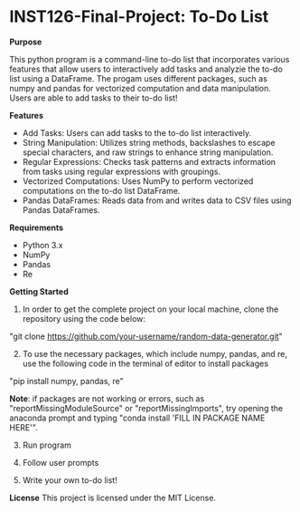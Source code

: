 # INST126-Final-Project: To-Do List

**Purpose**

This python program is a command-line to-do list that incorporates various features that allow users to interactively add tasks and analyzie the to-do list using a DataFrame. The progam uses different packages, such as numpy and pandas for vectorized computation and data manipulation. Users are able to add tasks to their to-do list!


**Features**
- Add Tasks: Users can add tasks to the to-do list interactively.
- String Manipulation: Utilizes string methods, backslashes to escape special characters, and raw strings to enhance string manipulation.
- Regular Expressions: Checks task patterns and extracts information from tasks using regular expressions with groupings.
- Vectorized Computations: Uses NumPy to perform vectorized computations on the to-do list DataFrame.
- Pandas DataFrames: Reads data from and writes data to CSV files using Pandas DataFrames.


**Requirements**
- Python 3.x
- NumPy
- Pandas
- Re


**Getting Started**
1. In order to get the complete project on your local machine, clone the repository using the code below:

  "git clone https://github.com/your-username/random-data-generator.git"

2. To use the necessary packages, which include numpy, pandas, and re, use the following code in the terminal of editor to install packages

  "pip install numpy, pandas, re"

**Note**: if packages are not working or errors, such as "reportMissingModuleSource" or "reportMissingImports", try opening the anaconda prompt and typing "conda install 'FILL IN PACKAGE NAME HERE'".

3. Run program
 
4. Follow user prompts
  
5. Write your own to-do list!


**License**
This project is licensed under the MIT License.
